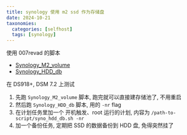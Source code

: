 ```yaml
---
title: synology 使用 m2 ssd 作为存储盘
date: 2024-10-21
taxonomies:
  categories: [selfhost]
  tags: [synology]
---
```


使用 007revad 的脚本
- [Synology_M2_volume](https://github.com/007revad/Synology_M2_volume)
- [Synology_HDD_db](https://github.com/007revad/Synology_HDD_db)

在 DS918+, DSM 7.2 上测试

1. 先跑 `Synology_M2_volume` 脚本, 跑完就可以直接建存储池了, 不用重启
2. 然后跑 `Synology_HDD_db` 脚本, 用的 `-nr` flag
3. 在计划任务里加一个 开机触发、root 运行的计划, 内容为 `/path-to-script/syno_hdd_db.sh -nr`
4. 加一个备份任务, 定期把 SSD 的数据备份到 HDD 盘, 免得突然挂了
